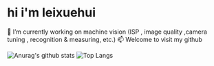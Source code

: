 
# hi i'm leixuehui

🔭 I’m currently working on machine vision (ISP , image quality ,camera tuning , recognition & measuring, etc.)
📫 Welcome to visit my github

![Anurag's github stats](https://github-readme-stats.vercel.app/api?username=leixuehui&theme=vue-dark)
![Top Langs](https://github-readme-stats.vercel.app/api/top-langs/?username=leixuehui&theme=vue-dark)


